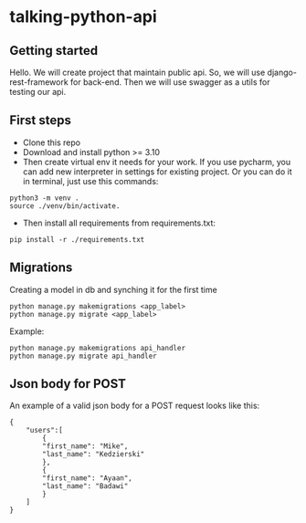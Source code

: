 # talking-python-api



## Getting started

Hello. We will create project that maintain public api. So, we will use django-rest-framework for back-end. Then we will
use swagger as a utils for testing our api.

## First steps

- Clone this repo
- Download and install python >= 3.10
- Then create virtual env it needs for your work. If you use pycharm, you can add new interpreter in settings for existing project. Or you can do it in terminal, just use this commands:
```
python3 -m venv .
source ./venv/bin/activate.
```
- Then install all requirements from requirements.txt:
```
pip install -r ./requirements.txt
```

## Migrations
Creating a model in db and synching it for the first time
```
python manage.py makemigrations <app_label>
python manage.py migrate <app_label>
```
Example:
```
python manage.py makemigrations api_handler
python manage.py migrate api_handler
```

## Json body for POST
An example of a valid json body for a POST request looks like this:
```
{
    "users":[
        {
        "first_name": "Mike",
        "last_name": "Kedzierski"
        },
        {
        "first_name": "Ayaan",
        "last_name": "Badawi"
        }
    ]
}
```
